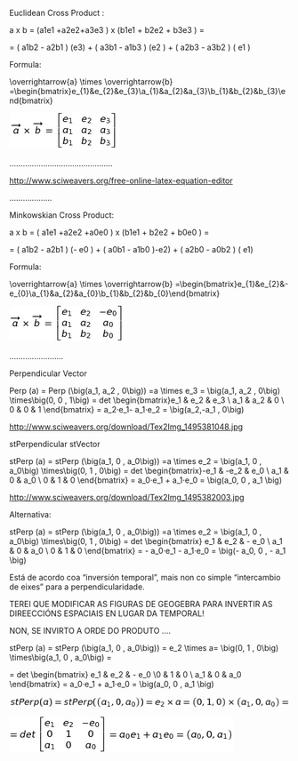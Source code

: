 Euclidean Cross Product : 
 
a x b    = (a1e1 +a2e2+a3e3 ) x  (b1e1 + b2e2 + b3e3 ) =

= ( a1b2 -  a2b1 ) (e3) +  ( a3b1  - a1b3 ) (e2 )  +  ( a2b3 -  a3b2 ) ( e1  )  
 
Formula: 

\overrightarrow{a} \times  \overrightarrow{b} =\begin{bmatrix}e_{1}&e_{2}&e_{3}\\a_{1}&a_{2}&a_{3}\\b_{1}&b_{2}&b_{3}\end{bmatrix}

![det_Cross](https://github.com/probaxeoxebra/probaMinkoski/blob/master/FORMULAS/detCrossEucl.jpg)
 
………………………………………. 

http://www.sciweavers.org/free-online-latex-equation-editor

……………….
 
Minkowskian Cross Product:    

a x b    =  ( a1e1 +a2e2 +a0e0 )  x  (b1e1 + b2e2 +  b0e0  )  =  

=    ( a1b2 -  a2b1 ) (- e0 )  + ( a0b1 -  a1b0 )-e2) +  ( a2b0  - a0b2 ) ( e1)  
 
 
Formula:

\overrightarrow{a} \times  \overrightarrow{b} =\begin{bmatrix}e_{1}&e_{2}&-e_{0}\\a_{1}&a_{2}&a_{0}\\b_{1}&b_{2}&b_{0}\end{bmatrix}

![det_stCross](https://github.com/probaxeoxebra/probaMinkoski/blob/master/FORMULAS/detCrossMink.jpg)

........................

Perpendicular Vector
 
Perp (a) = Perp (\big(a_1, a_2 , 0\big)) =a \times e_3 = \big(a_1, a_2 , 0\big)  \times\big(0, 0 , 1\big) =   det \begin{bmatrix}e_1 & e_2 & e_3 \\ a_1 & a_2 & 0 \\ 0 & 0 & 1 \end{bmatrix} = a_2·e_1- a_1·e_2   =  \big(a_2,-a_1 , 0\big)  
 
http://www.sciweavers.org/download/Tex2Img_1495381048.jpg
 
 
stPerpendicular stVector
 
stPerp (a) = stPerp (\big(a_1, 0 , a_0\big)) =a \times e_2 = \big(a_1, 0 , a_0\big)  \times\big(0, 1 , 0\big) =   det \begin{bmatrix}-e_1 & -e_2 & e_0 \\ a_1 & 0 & a_0 \\ 0 & 1 & 0 \end{bmatrix} = a_0·e_1 + a_1·e_0   =  \big(a_0, 0 , a_1 \big) 
 
http://www.sciweavers.org/download/Tex2Img_1495382003.jpg 
 
Alternativa:
 
stPerp (a) = stPerp (\big(a_1, 0 , a_0\big)) =a \times e_2 = \big(a_1, 0 , a_0\big)  \times\big(0, 1 , 0\big) =   det \begin{bmatrix} e_1 &  e_2 & - e_0 \\ a_1 & 0 & a_0 \\ 0 & 1 & 0 \end{bmatrix} = - a_0·e_1 -  a_1·e_0   =  \big(- a_0, 0 , - a_1 \big) 
 
Está de acordo coa “inversión temporal”, mais non co simple “intercambio de eixes” para a perpendicularidade.
 
TEREI QUE MODIFICAR AS FIGURAS DE GEOGEBRA PARA INVERTIR AS DIREECCIÓNS ESPACIAIS EN LUGAR DA TEMPORAL!

NON, SE INVIRTO A ORDE DO PRODUTO ….
 
stPerp (a) = stPerp (\big(a_1, 0 , a_0\big)) = e_2 \times a= \big(0, 1 , 0\big)  \times\big(a_1, 0 , a_0\big) = 
 
=  det \begin{bmatrix} e_1 &  e_2 & - e_0 \\0 & 1 & 0 \\ a_1 & 0 & a_0 \end{bmatrix} = a_0·e_1 + a_1·e_0   =  \big(a_0, 0 , a_1 \big) 

![Parte1](https://github.com/probaxeoxebra/probaMinkoski/blob/master/FORMULAS/stPerp_Calculation_1.jpg)


![Parte2](https://github.com/probaxeoxebra/probaMinkoski/blob/master/FORMULAS/stPerp_Calculation_2.jpg)


